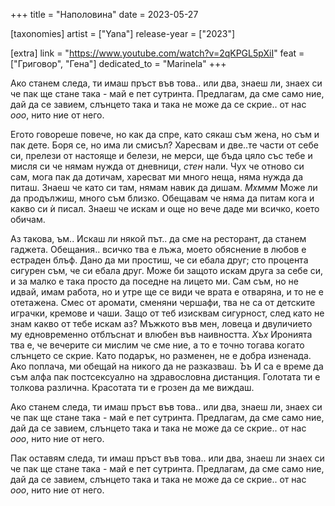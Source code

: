 +++
title = "Наполовина"
date = 2023-05-27

[taxonomies]
artist = ["Yana"]
release-year = ["2023"]

[extra]
link = "https://www.youtube.com/watch?v=2qKPGL5pXiI"
feat = ["Григовор", "Гена"]
dedicated_to = "Marinela"
+++

Ако станем следа, ти имаш пръст във това..
или два, знаеш ли, знаех си че пак ще стане така -
май е пет сутринта. Предлагам, да сме само ние,
<span class="l1">дай да се завием, слънцето така и така не може да се скрие..</span>
от нас *ооо*, нито ние от него.

<span class="l1">Егото говореше повече, но как да спре,
като сякаш съм жена, но съм и пак дете.</span>
Боря се, но има ли смисъл? Харесвам и две..те части от себе си,
прелези от настояще и белези, не мерси, <span class="l1">ще бъда цяло със тебе и</span>
мисля си че нямам нужда от дневници, *стен* нали.
Чух че отново си сам, мога пак да дотичам,
харесват ми много неща, няма нужда да питаш.
<span class="l1">Знаеш че като си там, нямам навик да дишам.</span>
*Мхммм*
Може ли да продължиш, много съм <span class="l1">близко.</span>
Обещавам че няма да питам кога и какво си ѝ писал.
Знаеш че искам и още но вече даде ми всичко, което обичам.

Аз такова, ъм.. Искаш ли някой път.. да сме на ресторант, да станем гаджета.
Обещания.. всичко тва е лъжа, <span class="l1">моето обяснение в любов е естраден блъф.</span>
Дано да ми простиш, че си ебала друг; сто процента сигурен съм, че си ебала друг.
Може би защото искам друга за себе си, и за малко е така просто да поседне на лицето ми.
Сам съм, но не идвай, имам работа, но и утре ще се види че врата е отваряна, и то не е отетажена.
<span class="l1">Смес от аромати, сменяни чершафи</span>, тва не са от детските играчки, кремове и чаши.
Защо от теб изисквам сигурност, след като не знам какво от тебе искам аз?
Мъжкото във мен, ловеца и двуличието му едновременно отблъснат и влюбен във наивността. *Хъх*
Иронията тва е, че вечерите си мислим че сме ние,
а то е точно тогава когато слънцето се скрие.
Като подарък, но разменен, не е добра изненада.
Ако поплача, ми обещай на никого да не разказваш.
*Ъъ*
И са е време да съм алфа пак постсексуално на здравословна дистанция.
<span class="l1">Голотата ти е толкова различна.</span>
Красотата ти е грозен да ме виждаш.

Ако станем следа, ти имаш пръст във това..
или два, <span class="l1">знаеш ли, знаех си че пак ще стане така -</span>
май е пет сутринта. Предлагам, да сме само ние,
дай да се завием, слънцето така и така не може да се скрие..
от нас *ооо*, нито ние от него.

Пак оставям следа, ти имаш пръст във това..
или два, знаеш ли знаех си че пак ще стане така -
май е пет сутринта. Предлагам, да сме само ние,
дай да се завием, слънцето така и така не може да се скрие..
от нас *ооо*, нито ние от него.
